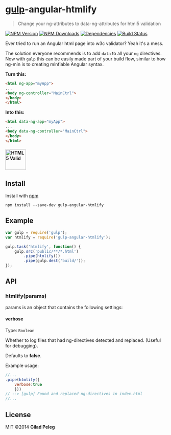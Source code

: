 # [gulp](https://github.com/wearefractal/gulp)-angular-htmlify

> Change your ng-attributes to data-ng-attributes for html5 validation

[![NPM Version](http://img.shields.io/npm/v/gulp-angular-htmlify.svg)](https://npmjs.org/package/gulp-angular-htmlify)
[![NPM Downloads](http://img.shields.io/npm/dm/gulp-angular-htmlify.svg)](https://npmjs.org/package/gulp-angular-htmlify)
[![Dependencies](http://img.shields.io/gemnasium/pgilad/gulp-angular-htmlify.svg)](https://gemnasium.com/pgilad/gulp-angular-htmlify)
[![Build Status](https://travis-ci.org/pgilad/gulp-angular-htmlify.svg?branch=master)](https://travis-ci.org/pgilad/gulp-angular-htmlify)

Ever tried to run an Angular html page into w3c validator? Yeah it's a mess.

The solution everyone recommends is to add `data` to all your `ng` directives.
Now with `gulp` this can be easily made part of your build flow, similar to how
ng-min is to creating minfiable Angular syntax.

**Turn this:**
```html
<html ng-app="myApp">
...
<body ng-controller="MainCtrl">
</body>
</html>
```

**Into this:**
```html
<html data-ng-app="myApp">
...
<body data-ng-controller="MainCtrl">
</body>
</html>
```
#### <img src="http://www.w3.org/html/logo/downloads/HTML5_Logo_256.png" alt="HTML5 Valid" width="64" height="64"/>

## Install

Install with [npm](https://npmjs.org/package/gulp-angular-htmlify)

```
npm install --save-dev gulp-angular-htmlify
```

## Example

```js
var gulp = require('gulp');
var htmlify = require('gulp-angular-htmlify');

gulp.task('htmlify', function() {
    gulp.src('public/**/*.html')
        .pipe(htmlify())
        .pipe(gulp.dest('build/'));
});
```

## API

### htmlify(params)

params is an object that contains the following settings:

#### verbose

Type: `Boolean`

Whether to log files that had ng-directives detected and replaced. (Useful for debugging).

Defaults to **false**.

Example usage:
```js
//...
.pipe(htmlify({
    verbose:true
    }))
// --> [gulp] Found and replaced ng-directives in index.html
//...
```

## License

MIT ©2014 **Gilad Peleg**
